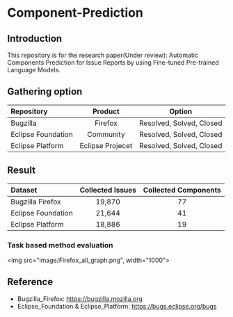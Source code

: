 # Component-Prediction

## Introduction
This repository is for the research paper(Under review): Automatic Components Prediction for Issue Reports by using Fine-tuned Pre-trained Language Models.

## Gathering option
| Repository         |      Product     |          Option          |
|:-------------------|:----------------:|:------------------------:|
| Bugzilla           |      Firefox     | Resolved, Solved, Closed |
| Eclipse Foundation |     Community    | Resolved, Solved, Closed |
| Eclipse Platform   | Eclipse Projecet | Resolved, Solved, Closed |
## Result
| Dataset            | Collected Issues | Collected Components |
|:-------------------|:----------------:|:--------------------:|
| Bugzilla Firefox   |      19,870      |          77          |
| Eclipse Foundation |      21,644      |          41          |
| Eclipse Platform   |      18,886      |          19          |
### Task based method evaluation
<img src="image/Firefox_all_graph.png", width="1000">

## Reference
- Bugzilla_Firefox: https://bugzilla.mozilla.org
- Eclipse_Foundation & Eclipse_Platform: https://bugs.eclipse.org/bugs
